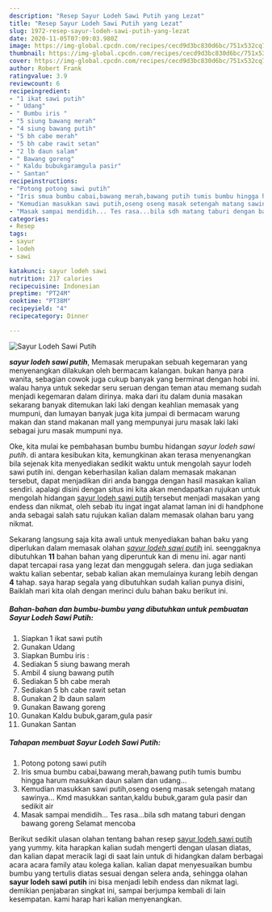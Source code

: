 ```yaml
---
description: "Resep Sayur Lodeh Sawi Putih yang Lezat"
title: "Resep Sayur Lodeh Sawi Putih yang Lezat"
slug: 1972-resep-sayur-lodeh-sawi-putih-yang-lezat
date: 2020-11-05T07:09:03.980Z
image: https://img-global.cpcdn.com/recipes/cecd9d3bc830d6bc/751x532cq70/sayur-lodeh-sawi-putih-foto-resep-utama.jpg
thumbnail: https://img-global.cpcdn.com/recipes/cecd9d3bc830d6bc/751x532cq70/sayur-lodeh-sawi-putih-foto-resep-utama.jpg
cover: https://img-global.cpcdn.com/recipes/cecd9d3bc830d6bc/751x532cq70/sayur-lodeh-sawi-putih-foto-resep-utama.jpg
author: Robert Frank
ratingvalue: 3.9
reviewcount: 6
recipeingredient:
- "1 ikat sawi putih"
- " Udang"
- " Bumbu iris "
- "5 siung bawang merah"
- "4 siung bawang putih"
- "5 bh cabe merah"
- "5 bh cabe rawit setan"
- "2 lb daun salam"
- " Bawang goreng"
- " Kaldu bubukgaramgula pasir"
- " Santan"
recipeinstructions:
- "Potong potong sawi putih"
- "Iris smua bumbu cabai,bawang merah,bawang putih tumis bumbu hingga harum masukkan daun salam dan udang..."
- "Kemudian masukkan sawi putih,oseng oseng masak setengah matang sawinya... Kmd masukkan santan,kaldu bubuk,garam gula pasir dan sedikit air"
- "Masak sampai mendidih... Tes rasa...bila sdh matang taburi dengan bawang goreng Selamat mencoba"
categories:
- Resep
tags:
- sayur
- lodeh
- sawi

katakunci: sayur lodeh sawi 
nutrition: 217 calories
recipecuisine: Indonesian
preptime: "PT24M"
cooktime: "PT38M"
recipeyield: "4"
recipecategory: Dinner

---
```



![Sayur Lodeh Sawi Putih](https://img-global.cpcdn.com/recipes/cecd9d3bc830d6bc/751x532cq70/sayur-lodeh-sawi-putih-foto-resep-utama.jpg)

<b><i>sayur lodeh sawi putih</i></b>, Memasak merupakan sebuah kegemaran yang menyenangkan dilakukan oleh bermacam kalangan. bukan hanya para wanita, sebagian cowok juga cukup banyak yang berminat dengan hobi ini. walau hanya untuk sekedar seru seruan dengan teman atau memang sudah menjadi kegemaran dalam dirinya. maka dari itu dalam dunia masakan sekarang banyak ditemukan laki laki dengan keahlian memasak yang mumpuni, dan lumayan banyak juga kita jumpai di bermacam warung makan dan stand makanan mall yang mempunyai juru masak laki laki sebagai juru masak mumpuni nya.

Oke, kita mulai ke pembahasan bumbu bumbu hidangan <i>sayur lodeh sawi putih</i>. di antara kesibukan kita, kemungkinan akan terasa menyenangkan bila sejenak kita menyediakan sedikit waktu untuk mengolah sayur lodeh sawi putih ini. dengan keberhasilan kalian dalam memasak makanan tersebut, dapat menjadikan diri anda bangga dengan hasil masakan kalian sendiri. apalagi disini dengan situs ini kita akan mendapatkan rujukan untuk mengolah hidangan <u>sayur lodeh sawi putih</u> tersebut menjadi masakan yang endess dan nikmat, oleh sebab itu ingat ingat alamat laman ini di handphone anda sebagai salah satu rujukan kalian dalam memasak olahan baru yang nikmat.




Sekarang langsung saja kita awali untuk menyediakan bahan baku yang diperlukan dalam memasak olahan <u><i>sayur lodeh sawi putih</i></u> ini. seenggaknya dibutuhkan <b>11</b> bahan bahan yang diperuntuk kan di menu ini. agar nanti dapat tercapai rasa yang lezat dan menggugah selera. dan juga sediakan waktu kalian sebentar, sebab kalian akan memulainya kurang lebih dengan <b>4</b> tahap. saya harap segala yang dibutuhkan sudah kalian punya disini, Baiklah mari kita olah dengan merinci dulu bahan baku berikut ini.

<!--inarticleads1-->

##### Bahan-bahan dan bumbu-bumbu yang dibutuhkan untuk pembuatan Sayur Lodeh Sawi Putih:

1. Siapkan 1 ikat sawi putih
1. Gunakan  Udang
1. Siapkan  Bumbu iris :
1. Sediakan 5 siung bawang merah
1. Ambil 4 siung bawang putih
1. Sediakan 5 bh cabe merah
1. Sediakan 5 bh cabe rawit setan
1. Gunakan 2 lb daun salam
1. Gunakan  Bawang goreng
1. Gunakan  Kaldu bubuk,garam,gula pasir
1. Gunakan  Santan




<!--inarticleads2-->

##### Tahapan membuat Sayur Lodeh Sawi Putih:

1. Potong potong sawi putih
1. Iris smua bumbu cabai,bawang merah,bawang putih tumis bumbu hingga harum masukkan daun salam dan udang...
1. Kemudian masukkan sawi putih,oseng oseng masak setengah matang sawinya... Kmd masukkan santan,kaldu bubuk,garam gula pasir dan sedikit air
1. Masak sampai mendidih... Tes rasa...bila sdh matang taburi dengan bawang goreng Selamat mencoba




Berikut sedikit ulasan olahan tentang bahan resep <u>sayur lodeh sawi putih</u> yang yummy. kita harapkan kalian sudah mengerti dengan ulasan diatas, dan kalian dapat meracik lagi di saat lain untuk di hidangkan dalam berbagai acara acara family atau kolega kalian. kalian dapat menyesuaikan bumbu bumbu yang tertulis diatas sesuai dengan selera anda, sehingga olahan <b>sayur lodeh sawi putih</b> ini bisa menjadi lebih endess dan nikmat lagi. demikian penjabaran singkat ini, sampai berjumpa kembali di lain kesempatan. kami harap hari kalian menyenangkan.
